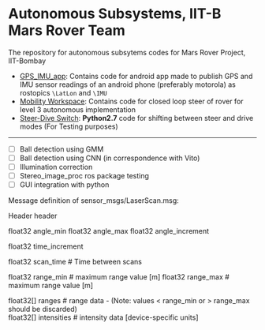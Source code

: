 # Autonomous Subsystems, IIT-B Mars Rover Team
The repository for autonomous subsytems codes for Mars Rover Project, IIT-Bombay

* [GPS_IMU_app](./GPS_IMU_app): Contains code for android app made to publish GPS and IMU sensor readings of an android phone (preferably motorola) as rostopics `\LatLon` and `\IMU`
* [Mobility Workspace](./mobility_ws): Contains code for closed loop steer of rover for level 3 autonomous implementation
* [Steer-Dive Switch](./steer_drive_switch.py): **Python2.7** code for shifting between steer and drive modes (For Testing purposes)

-----------------------------------------------------------------------------------

- [ ] Ball detection using GMM
- [ ] Ball detection using CNN (in correspondence with Vito)
- [ ] Illumination correction
- [ ] Stereo_image_proc ros package testing
- [ ] GUI integration with python

Message definition of sensor_msgs/LaserScan.msg: 

Header header

float32 angle_min
float32 angle_max
float32 angle_increment

float32 time_increment

float32 scan_time # Time between scans

float32 range_min # maximum range value [m]
float32 range_max # maximum range value [m]

float32[] ranges # range data - (Note: values < range_min or > range_max should be discarded)    
float32[] intensities # intensity data [device-specific units]

